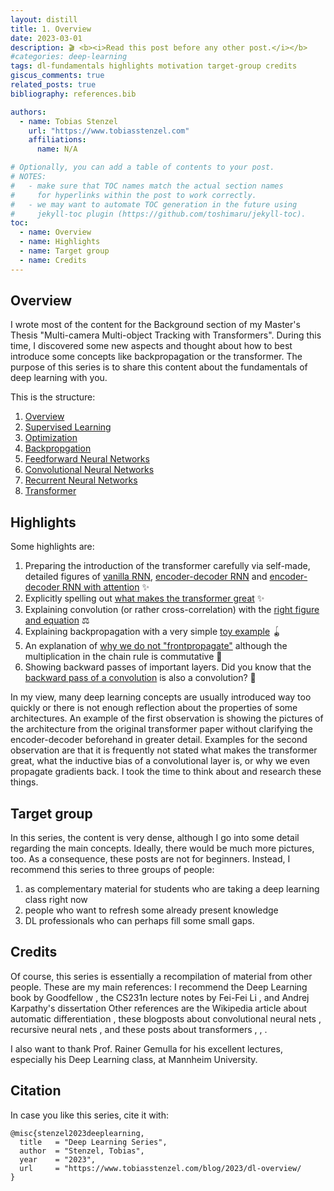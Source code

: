 ```yaml
---
layout: distill
title: 1. Overview
date: 2023-03-01
description: 🎬 <b><i>Read this post before any other post.</i></b>
#categories: deep-learning
tags: dl-fundamentals highlights motivation target-group credits
giscus_comments: true
related_posts: true
bibliography: references.bib

authors:
  - name: Tobias Stenzel
    url: "https://www.tobiasstenzel.com"
    affiliations:
      name: N/A

# Optionally, you can add a table of contents to your post.
# NOTES:
#   - make sure that TOC names match the actual section names
#     for hyperlinks within the post to work correctly.
#   - we may want to automate TOC generation in the future using
#     jekyll-toc plugin (https://github.com/toshimaru/jekyll-toc).
toc:
  - name: Overview
  - name: Highlights
  - name: Target group
  - name: Credits
---
```


## Overview

I wrote most of the content for the Background section of my Master's Thesis
"Multi-camera Multi-object Tracking with Transformers". During this time, I discovered some new aspects and thought about
how to best introduce some concepts like backpropagation or the transformer. The purpose of this series is to share
this content about the fundamentals of deep learning with you.

This is the structure:
1. [Overview](https://www.tobiasstenzel.com/blog/2023/dl-overview/)
2. [Supervised Learning](https://www.tobiasstenzel.com/blog/2023/dl-supervised-learning/)
3. [Optimization](https://www.tobiasstenzel.com/blog/2023/dl-optimization/)
4. [Backpropgation](https://www.tobiasstenzel.com/blog/2023/dl-backprop/)
5. [Feedforward Neural Networks](https://www.tobiasstenzel.com/blog/2023/dl-fnn/)
6. [Convolutional Neural Networks](https://www.tobiasstenzel.com/blog/2023/dl-cnn/)
7. [Recurrent Neural Networks](https://www.tobiasstenzel.com/blog/2023/dl-rnn/)
8. [Transformer](https://www.tobiasstenzel.com/blog/2023/dl-transformer/)

## Highlights

Some highlights are:

1. Preparing the introduction of the transformer carefully via self-made, detailed figures of [vanilla RNN](https://www.tobiasstenzel.com/blog/2023/dl-rnn/#fig:vanilla-rnn), [encoder-decoder RNN](https://www.tobiasstenzel.com/blog/2023/dl-rnn/#fig:encoder-decoder-rnn) and [encoder-decoder RNN with attention](https://www.tobiasstenzel.com/blog/2023/dl-transformer/#fig:attention/) ✨
2. Explicitly spelling out [what makes the transformer great](https://www.tobiasstenzel.com/blog/2023/dl-transformer/#the-complete-transformer-architecture) ✨
3. Explaining convolution (or rather cross-correlation) with the [right figure and equation](https://www.tobiasstenzel.com/blog/2023/dl-cnn/#cross-correlation) ⚖
4. Explaining backpropagation with a very simple [toy example](https://www.tobiasstenzel.com/blog/2023/dl-backprop/#toy-example) 🪀
5. An explanation of [why we do not "frontpropagate"](https://www.tobiasstenzel.com/blog/2023/dl-backprop/#reverse-accumulation) although the multiplication in the chain rule is commutative 🤯
6. Showing backward passes of important layers. Did you know that the [backward pass of a convolution](https://www.tobiasstenzel.com/blog/2023/dl-cnn/#fig:gradient-cross-correlation) is also a convolution? 🤯

In my view, many deep learning concepts are usually introduced way too quickly or there is not enough reflection about the properties of some architectures. An example of the first observation is showing the pictures of the architecture from the original transformer paper without clarifying the encoder-decoder
beforehand in greater detail. Examples for the second observation are that it is frequently not stated what makes
the transformer great, what the inductive bias of a convolutional layer is, or why we even propagate gradients back. I took
the time to think about and research these things.

## Target group

In this series, the content is very dense, although I go into some detail regarding the main concepts. Ideally, there would be much more pictures, too. As a consequence, these posts are not for beginners. Instead, I recommend this series to three groups of people:

1. as complementary material for students who are taking a deep learning class right now
2. people who want to refresh some already present knowledge
3. DL professionals who can perhaps fill some small gaps.

## Credits

Of course, this series is essentially a recompilation of material from other people.
These are my main references: I recommend the Deep Learning book by Goodfellow <d-cite key="goodfellow_deep_2016"></d-cite>
, the CS231n lecture notes by Fei-Fei Li <d-cite key="li_cs231n_2018"></d-cite>, and Andrej Karpathy's dissertation <d-cite key="karpathy_connecting_2016"></d-cite> Other references are the Wikipedia article about automatic differentiation <d-cite key="noauthor_automatic_nodate"></d-cite>
, these blogposts about convolutional neural nets <d-cite key="kafunah_backpropagation_2016"></d-cite>, recursive neural nets <d-cite key="arat_backpropagation_2019"></d-cite>, and these posts about transformers <d-cite key="weng_attention_2018"></d-cite>, <d-cite key="karpathy_transformer_2022"></d-cite>, <d-cite key="vaswani_transformers_2021"></d-cite>.

I also want to thank Prof. Rainer Gemulla for his excellent lectures, especially his Deep Learning class, at Mannheim University.

## Citation

In case you like this series, cite it with:
<pre tabindex="0"><code  class="language-latex">@misc{stenzel2023deeplearning,
  title   = &quot;Deep Learning Series&quot;,
  author  = &quot;Stenzel, Tobias&quot;,
  year    = &quot;2023&quot;,
  url     = &quot;https://www.tobiasstenzel.com/blog/2023/dl-overview/
}
</code></pre>

